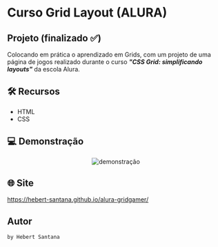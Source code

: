 # Curso Grid Layout (ALURA)
## Projeto (finalizado :white_check_mark:)

Colocando em prática o aprendizado em Grids, com um projeto de uma página de jogos realizado durante o curso <strong><em>"CSS Grid: simplificando layouts"</strong></em> da escola Alura.

## 🛠️ Recursos

* HTML
* CSS



## 💻 Demonstração
 <p align="center">
 <img align="center" alt="demonstração" src="./assets/img/grids-grids.gif" />
 </p>

## 🌐 Site

<https://hebert-santana.github.io/alura-gridgamer/>

## Autor
~~~ javascript
by Hebert Santana
~~~
